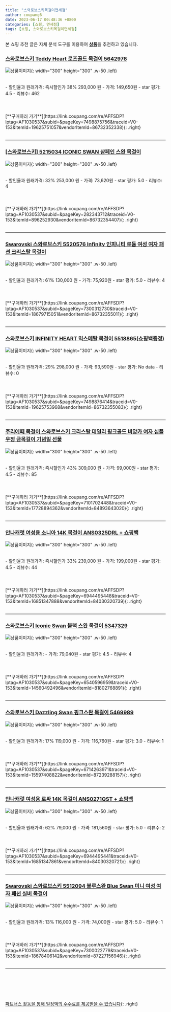```yaml
---
title: "스와로브스키목걸이면세점"
author: coupang6
date: 2023-06-17 00:48:36 +0800
categories: [쇼핑, 면세점]
tags: [쇼핑, 스와로브스키목걸이면세점]
---
```


본 쇼핑 추천 글은 자체 분석 도구를 이용하여 [**상품**](https://link.coupang.com/a/bao1ui)을 추천하고 있습니다.

### [스와로브스키 Teddy Heart 로즈골드 목걸이 5642976](https://link.coupang.com/re/AFFSDP?lptag=AF1030537&subid=&pageKey=7498875756&traceid=V0-153&itemId=19625751057&vendorItemId=86732352338)

![상품이미지](https://thumbnail10.coupangcdn.com/thumbnails/remote/230x230ex/image/vendor_inventory/a665/37dadd671b72589b7eb784084b4553c6279002617c380fa199cbfcdc9013.png){: width="300" height="300" .w-50 .left}


<br>
- 할인율과 원래가격: 즉시할인가 38%  293,000   원
- 가격: 149,650원
- star 평가: 4.5
- 리뷰수: 462
<br>
<br>
<br>
<br>
[**구매하러 가기**](https://link.coupang.com/re/AFFSDP?lptag=AF1030537&subid=&pageKey=7498875756&traceid=V0-153&itemId=19625751057&vendorItemId=86732352338){: .right}
<br>
<br>

---

### [[스와로브스키] 5215034 ICONIC SWAN 샴페인 스완 목걸이](https://link.coupang.com/re/AFFSDP?lptag=AF1030537&subid=&pageKey=282343712&traceid=V0-153&itemId=896252930&vendorItemId=86732354407)

![상품이미지](https://thumbnail7.coupangcdn.com/thumbnails/remote/230x230ex/image/vendor_inventory/048a/2444225d1ee6ad226daefbe94dd294dea8370539e1d93d9ffc3daca1646a.png){: width="300" height="300" .w-50 .left}


<br>
- 할인율과 원래가격: 32%  253,000   원
- 가격: 73,620원
- star 평가: 5.0
- 리뷰수: 4
<br>
<br>
<br>
<br>
[**구매하러 가기**](https://link.coupang.com/re/AFFSDP?lptag=AF1030537&subid=&pageKey=282343712&traceid=V0-153&itemId=896252930&vendorItemId=86732354407){: .right}
<br>
<br>

---

### [Swarovski 스와로브스키 5520576 Infinity 인피니티 로듐 여성 여자 패션 크리스탈 목걸이](https://link.coupang.com/re/AFFSDP?lptag=AF1030537&subid=&pageKey=7300312730&traceid=V0-153&itemId=18679715051&vendorItemId=86732355011)

![상품이미지](https://thumbnail9.coupangcdn.com/thumbnails/remote/230x230ex/image/vendor_inventory/c090/9f5be32b273a2eb18f2015065aac491c713b52599e07aadcb2b2aae691fd.png){: width="300" height="300" .w-50 .left}


<br>
- 할인율과 원래가격: 61%  130,000   원
- 가격: 75,920원
- star 평가: 5.0
- 리뷰수: 4
<br>
<br>
<br>
<br>
[**구매하러 가기**](https://link.coupang.com/re/AFFSDP?lptag=AF1030537&subid=&pageKey=7300312730&traceid=V0-153&itemId=18679715051&vendorItemId=86732355011){: .right}
<br>
<br>

---

### [스와로브스키 INFINITY HEART 믹스메탈 목걸이 5518865(쇼핑백증정)](https://link.coupang.com/re/AFFSDP?lptag=AF1030537&subid=&pageKey=7498876414&traceid=V0-153&itemId=19625753968&vendorItemId=86732355083)

![상품이미지](https://thumbnail9.coupangcdn.com/thumbnails/remote/230x230ex/image/vendor_inventory/772e/6f16601643b8cb282a9bf8bfdd06ae17876404ce0ec37b71c940cd6026dd.png){: width="300" height="300" .w-50 .left}


<br>
- 할인율과 원래가격: 29%  298,000   원
- 가격: 93,590원
- star 평가: No data
- 리뷰수: 0
<br>
<br>
<br>
<br>
[**구매하러 가기**](https://link.coupang.com/re/AFFSDP?lptag=AF1030537&subid=&pageKey=7498876414&traceid=V0-153&itemId=19625753968&vendorItemId=86732355083){: .right}
<br>
<br>

---

### [주리에떼 목걸이 스와로브스키 크리스탈 데일리 핑크골드 비앙카 여자 심플 우정 금목걸이 기념일 선물](https://link.coupang.com/re/AFFSDP?lptag=AF1030537&subid=&pageKey=7101702448&traceid=V0-153&itemId=17728894362&vendorItemId=84893643020)

![상품이미지](https://thumbnail6.coupangcdn.com/thumbnails/remote/230x230ex/image/vendor_inventory/950d/b600f3675d85bef75a4bedb9f65c4b22451bc6622b0cfdae7c76e64517f1.jpg){: width="300" height="300" .w-50 .left}


<br>
- 할인율과 원래가격: 즉시할인가 43%  309,000   원
- 가격: 99,000원
- star 평가: 4.5
- 리뷰수: 85
<br>
<br>
<br>
<br>
[**구매하러 가기**](https://link.coupang.com/re/AFFSDP?lptag=AF1030537&subid=&pageKey=7101702448&traceid=V0-153&itemId=17728894362&vendorItemId=84893643020){: .right}
<br>
<br>

---

### [안나캐럿 여성용 소니아 14K 목걸이 ANS0325DRL + 쇼핑백](https://link.coupang.com/re/AFFSDP?lptag=AF1030537&subid=&pageKey=6944495448&traceid=V0-153&itemId=16851347888&vendorItemId=84030320739)

![상품이미지](https://thumbnail6.coupangcdn.com/thumbnails/remote/230x230ex/image/rs_quotation_api/m3banyym/25503edb061449bda9f260205890dbd4.jpg){: width="300" height="300" .w-50 .left}


<br>
- 할인율과 원래가격: 즉시할인가 33%  239,000   원
- 가격: 199,000원
- star 평가: 4.5
- 리뷰수: 44
<br>
<br>
<br>
<br>
[**구매하러 가기**](https://link.coupang.com/re/AFFSDP?lptag=AF1030537&subid=&pageKey=6944495448&traceid=V0-153&itemId=16851347888&vendorItemId=84030320739){: .right}
<br>
<br>

---

### [스와로브스키 Iconic Swan 블랙 스완 목걸이 5347329](https://link.coupang.com/re/AFFSDP?lptag=AF1030537&subid=&pageKey=6540596959&traceid=V0-153&itemId=14560492496&vendorItemId=81802768891)

![상품이미지](https://thumbnail9.coupangcdn.com/thumbnails/remote/230x230ex/image/retail/images/2627414054694078-eb6484e4-9625-47c3-8c76-618e2825ded0.jpg){: width="300" height="300" .w-50 .left}


<br>
- 할인율과 원래가격: 
- 가격: 79,040원
- star 평가: 4.5
- 리뷰수: 4
<br>
<br>
<br>
<br>
[**구매하러 가기**](https://link.coupang.com/re/AFFSDP?lptag=AF1030537&subid=&pageKey=6540596959&traceid=V0-153&itemId=14560492496&vendorItemId=81802768891){: .right}
<br>
<br>

---

### [스와로브스키 Dazzling Swan 핑크스완 목걸이 5469989](https://link.coupang.com/re/AFFSDP?lptag=AF1030537&subid=&pageKey=6714263971&traceid=V0-153&itemId=15597408822&vendorItemId=87239288157)

![상품이미지](https://thumbnail8.coupangcdn.com/thumbnails/remote/230x230ex/image/vendor_inventory/37f7/220bcab08bef2e651de8d1de9f382321028ce23ec096ea07db985a1ff300.jpg){: width="300" height="300" .w-50 .left}


<br>
- 할인율과 원래가격: 17%  119,000   원
- 가격: 116,760원
- star 평가: 3.0
- 리뷰수: 1
<br>
<br>
<br>
<br>
[**구매하러 가기**](https://link.coupang.com/re/AFFSDP?lptag=AF1030537&subid=&pageKey=6714263971&traceid=V0-153&itemId=15597408822&vendorItemId=87239288157){: .right}
<br>
<br>

---

### [안나캐럿 여성용 로싸 14K 목걸이 ANS0271QST + 쇼핑백](https://link.coupang.com/re/AFFSDP?lptag=AF1030537&subid=&pageKey=6944495441&traceid=V0-153&itemId=16851347861&vendorItemId=84030320721)

![상품이미지](https://thumbnail8.coupangcdn.com/thumbnails/remote/230x230ex/image/rs_quotation_api/zrox9ge9/7ca26a404e8f4780bc930736b492a2f1.jpg){: width="300" height="300" .w-50 .left}


<br>
- 할인율과 원래가격: 62%  79,000   원
- 가격: 181,560원
- star 평가: 5.0
- 리뷰수: 2
<br>
<br>
<br>
<br>
[**구매하러 가기**](https://link.coupang.com/re/AFFSDP?lptag=AF1030537&subid=&pageKey=6944495441&traceid=V0-153&itemId=16851347861&vendorItemId=84030320721){: .right}
<br>
<br>

---

### [Swarovski 스와로브스키 5512094 블루스완 Blue Swan 미니 여성 여자 패션 실버 목걸이](https://link.coupang.com/re/AFFSDP?lptag=AF1030537&subid=&pageKey=7300022779&traceid=V0-153&itemId=18678406142&vendorItemId=87227156946)

![상품이미지](https://thumbnail6.coupangcdn.com/thumbnails/remote/230x230ex/image/vendor_inventory/5531/c03a02cec586ce1ac0a266c3e5d524ac48af65427882d7004517d1aa67f1.jpg){: width="300" height="300" .w-50 .left}


<br>
- 할인율과 원래가격: 13%  116,000   원
- 가격: 74,000원
- star 평가: 5.0
- 리뷰수: 1
<br>
<br>
<br>
<br>
[**구매하러 가기**](https://link.coupang.com/re/AFFSDP?lptag=AF1030537&subid=&pageKey=7300022779&traceid=V0-153&itemId=18678406142&vendorItemId=87227156946){: .right}
<br>
<br>

---
<br><br><br><br><br> [파트너스 활동을 통해 일정액의 수수료를 제공받을 수 있습니다](https://link.coupang.com/a/bao1ui){: .right}